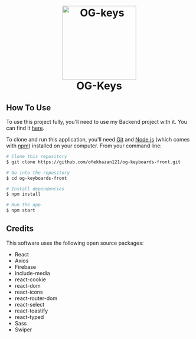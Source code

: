 
<h1 align="center">
  <br>
  <a href="https://github.com/ofekhazan121"><img src="https://firebasestorage.googleapis.com/v0/b/ogkeys-5f388.appspot.com/o/icon%2FCapture.PNG?alt=media&token=c1c3926a-f1a0-423c-84f5-c4beabe3f506" alt="OG-keys" width="200"></a>
  <br>
  OG-Keys
  <br>
</h1>

## How To Use
To use this project fully, you'll need to use my Backend project with it. You can find it [here](https://github.com/ofekhazan121/og-keyboards-back).


To clone and run this application, you'll need [Git](https://git-scm.com) and [Node.js](https://nodejs.org/en/download/) (which comes with [npm](http://npmjs.com)) installed on your computer. From your command line:

```bash
# Clone this repository
$ git clone https://github.com/ofekhazan121/og-keyboards-front.git

# Go into the repository
$ cd og-keyboards-front

# Install dependencies
$ npm install

# Run the app
$ npm start
```

## Credits

This software uses the following open source packages:

- React
- Axios
- Firebase
- include-media
- react-cookie
- react-dom
- react-icons
- react-router-dom
- react-select
- react-toastify
- react-typed
- Sass
- Swiper


